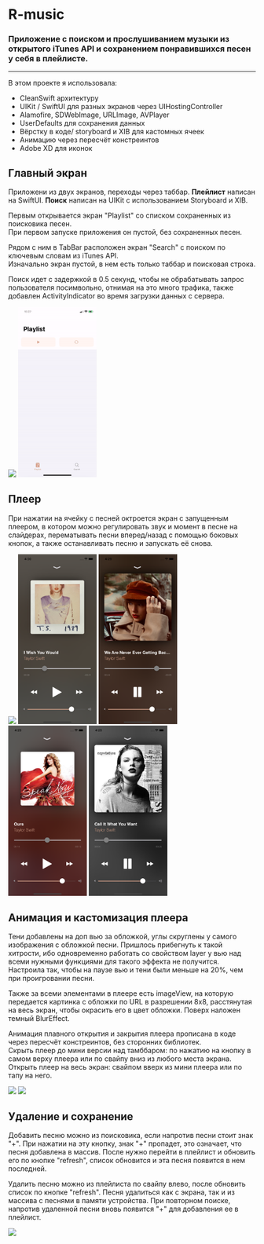 # R-music

### Приложение с поиском и прослушиванием музыки из открытого iTunes API и сохранением понравившихся песен у себя в плейлисте.
------
В этом проекте я использовала: 
* CleanSwift архитектуру
* UIKit / SwiftUI для разных экранов через UIHostingController
* Alamofire, SDWebImage, URLImage, AVPlayer
* UserDefaults для сохранения данных
* Вёрстку в коде/ storyboard и XIB для кастомных ячеек
* Анимацию через пересчёт констреинтов
* Adobe XD для иконок 

## Главный экран

Приложени из двух экранов, переходы через таббар.
**Плейлист** написан на SwiftUI.
**Поиск** написан на UIKit с использованием Storyboard и XIB. 


Первым открывается экран "Playlist" со списком сохраненных из поисковика песен.    
При первом запуске приложения он пустой, без сохраненных песен.   

Рядом с ним в TabBar расположен экран "Search" с поиском по ключевым словам из iTunes API.                    
Изначально экран пустой, в нем есть только таббар и поисковая строка.  

Поиск идет с задержкой в 0.5 секунд, чтобы не обрабатывать запрос пользователя посимвольно, отнимая на это много трафика, также добавлен ActivityIndicator во время загрузки данных с сервера.

<img src="https://github.com/AnnaGola/R-music/blob/main/Screenshots/searchBarSwift.gif" width="160">   <img src="https://github.com/AnnaGola/R-music/blob/main/Screenshots/PlaylistBarrefreshButtonTapped.gif" width="160"> 

## Плеер

При нажатии на ячейку с песней октроется экран с запущенным плеером, в котором можно регулировать звук и момент в песне на слайдерах, перематывать песни вперед/назад с помощью боковых кнопок, а также останавливать песню и запускать её снова.

<img src="https://github.com/AnnaGola/R-music/blob/main/Screenshots/PlaylistPlayPause.gif" width="160">  <img src="https://github.com/AnnaGola/R-music/blob/main/Screenshots/Simulator%20Screen%20Shot%20-%20iPhone%2011%20-%202022-08-03%20at%2016.30.49.png" width="160">   <img src="https://github.com/AnnaGola/R-music/blob/main/Screenshots/Simulator%20Screen%20Shot%20-%20iPhone%2011%20-%202022-08-03%20at%2016.29.54.png" width="160">   <img src="https://github.com/AnnaGola/R-music/blob/main/Screenshots/Simulator%20Screen%20Shot%20-%20iPhone%2011%20-%202022-08-03%20at%2016.29.30.png" width="160">  <img src="https://github.com/AnnaGola/R-music/blob/main/Screenshots/Simulator%20Screen%20Shot%20-%20iPhone%2011%20-%202022-08-03%20at%2016.29.42.png" width="160"> 
 
 ## Анимация и кастомизация плеера
 
Тени добавлены на доп вью за обложкой, углы скруглены у самого изображения с обложкой песни. Пришлось прибегнуть к такой хитрости, ибо одновременно работать со свойством layer у вью над всеми нужными функциями для такого эффекта не получится. 
Настроила так, чтобы на паузе вью и тени были меньше на 20%, чем при проигровании песни.

Также за всеми элементами в плеере есть imageView, на которую передается картинка с обложки по URL в разрешении 8х8, расстянутая на весь экран, чтобы окрасить его в цвет обложки. Поверх наложен темный BlurEffect.
 
Анимация плавного открытия и закрытия плеера прописана в коде через пересчёт констреинтов, без сторонних библиотек.          
Скрыть плеер до мини версии над тамббаром: по нажатию на кнопку в самом верху плеера или по свайпу вниз из любого места экрана.      
Открыть плеер на весь экран: свайпом вверх из мини плеера или по тапу на него.

<img src="https://github.com/AnnaGola/R-music/blob/main/Screenshots/SwipePlaylistSwift.gif" width="160">  <img src="https://github.com/AnnaGola/R-music/blob/main/Screenshots/TabGesturePlaylistSwift.gif" width="160"> 
 
## Удаление и сохранение

Добавить песню можно из поисковика, если напротив песни стоит знак "+". При нажатии на эту кнопку, знак "+" пропадет, это означает, что песня добавлена в массив. После нужно перейти в плейлист и обновить его по кнопке "refresh", список обновится и эта песня появится в нем последней.

Удалить песню можно из плейлиста по свайпу влево, после обновить список по кнопке "refresh". Песня удалиться как с экрана, так и из массива с песнями в памяти устройства. При повторном поиске, напротив удаленной песни вновь появится "+" для добавления ее в плейлист.

<img src="https://github.com/AnnaGola/R-music/blob/main/Screenshots/delete.gif" width="160">
